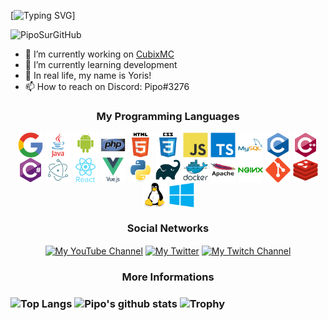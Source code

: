 [![Typing SVG](https://readme-typing-svg.herokuapp.com/?lines=Hi+there%2C+I'm+Pipo!+👋)]

<p align="left"><img src="https://komarev.com/ghpvc/?username=piposurgithub&color=orange&style=flat-square" alt="PipoSurGitHub"/></p>

- 🔭 I’m currently working on <a href="#" target="blank">CubixMC</a>
- 🌱 I’m currently learning development
- 👦 In real life, my name is Yoris!
- 📫 How to reach on Discord: Pipo#3276

<h3 align="center">My Programming Languages</h3>
<p align="center">
  <img align="center" src="https://raw.githubusercontent.com/devicons/devicon/master/icons/google/google-original.svg" alt="Google" height="40" width="40"/>
  <img align="center" src="https://raw.githubusercontent.com/devicons/devicon/master/icons/java/java-original-wordmark.svg" alt="Java" height="40" width="40"/>
  <img align="center" src="https://raw.githubusercontent.com/devicons/devicon/master/icons/android/android-original-wordmark.svg" alt="Android" height="40" width="40"/>
  <img align="center" src="https://raw.githubusercontent.com/devicons/devicon/master/icons/php/php-original.svg" alt="Php" height="40" width="40"/>
  <img align="center" src="https://raw.githubusercontent.com/devicons/devicon/master/icons/html5/html5-original-wordmark.svg" alt="Html" height="40" width="40"/>
  <img align="center" src="https://raw.githubusercontent.com/devicons/devicon/master/icons/css3/css3-original-wordmark.svg" alt="CSS" height="40" width="40"/>
  <img align="center" src="https://raw.githubusercontent.com/devicons/devicon/master/icons/javascript/javascript-original.svg" alt="JavaScript" height="40" width="40"/>
  <img align="center" src="https://raw.githubusercontent.com/devicons/devicon/master/icons/typescript/typescript-original.svg" alt="TypeScript" height="40" width="40"/>
  <img align="center" src="https://raw.githubusercontent.com/devicons/devicon/master/icons/mysql/mysql-original-wordmark.svg" alt="MySQL" height="40" width="40"/>
  <img align="center" src="https://raw.githubusercontent.com/devicons/devicon/master/icons/c/c-original.svg" alt="C" height="40" width="40"/>
  <img align="center" src="https://raw.githubusercontent.com/devicons/devicon/master/icons/cplusplus/cplusplus-original.svg" alt="C++" height="40" width="40"/>
  <img align="center" src="https://raw.githubusercontent.com/devicons/devicon/master/icons/csharp/csharp-original.svg" alt="CSharp" height="40" width="40"/>
  <img align="center" src="https://raw.githubusercontent.com/devicons/devicon/master/icons/electron/electron-original.svg" alt="Electron" height="40" width="40"/>
  <img align="center" src="https://raw.githubusercontent.com/devicons/devicon/master/icons/react/react-original-wordmark.svg" alt="React" height="40" width="40"/>
  <img align="center" src="https://raw.githubusercontent.com/devicons/devicon/master/icons/vuejs/vuejs-original-wordmark.svg" alt="VueJS" height="40" width="40"/>
  <img align="center" src="https://raw.githubusercontent.com/devicons/devicon/master/icons/python/python-original.svg" alt="Python" height="40" width="40"/>
  <img align="center" src="https://raw.githubusercontent.com/devicons/devicon/master/icons/gradle/gradle-plain.svg" alt="Gradle" height="40" width="40"/>
  <img align="center" src="https://raw.githubusercontent.com/devicons/devicon/master/icons/docker/docker-original-wordmark.svg" alt="Docker" height="40" width="40"/>
  <img align="center" src="https://raw.githubusercontent.com/devicons/devicon/master/icons/apache/apache-original-wordmark.svg" alt="Apache" height="40" width="40"/>
  <img align="center" src="https://raw.githubusercontent.com/devicons/devicon/master/icons/nginx/nginx-original.svg" alt="Nginx" height="40" width="40"/>
  <img align="center" src="https://raw.githubusercontent.com/devicons/devicon/master/icons/git/git-original.svg" alt="Git" height="40" width="40"/>
  <img align="center" src="https://raw.githubusercontent.com/devicons/devicon/master/icons/redis/redis-original.svg" alt="Redis" height="40" width="40"/>
  <img align="center" src="https://raw.githubusercontent.com/devicons/devicon/master/icons/linux/linux-original.svg" alt="Linux" height="40" width="40"/>
  <img align="center" src="https://raw.githubusercontent.com/devicons/devicon/master/icons/windows8/windows8-original.svg" alt="Windows" height="40" width="40"/>
</p>

<h3 align="center">Social Networks</h3>

<p align="center">
  <a href="https://youtube.com/PipoSurYouTube" target="blank"><img align="center" src="https://cdn2.iconfinder.com/data/icons/social-aquiocons/512/Aquicon-Youtube.png" alt="My YouTube Channel" height="30" width="30"/></a>
  <a href="https://twitter.com/PipoSurTweet" target="blank"><img align="center" src="https://cdn2.iconfinder.com/data/icons/social-aquiocons/128/Aquicon-Twitter.png" alt="My Twitter" height="30" width="30"/></a>
  <a href="https://twitch.tv/PipoSurTwitch" target="blank"><img align="center" src="https://cdn2.iconfinder.com/data/icons/social-aquicons/128/Twitch.png" alt="My Twitch Channel" height="30" width="30"/></a>
</p>

<h3 align="center">More Informations<h3>

![Top Langs](https://github-readme-stats.terrainwax.vercel.app/api/top-langs/?username=piposurgithub&show_icons=true&theme=radical&count_private=true) ![Pipo's github stats](https://github-readme-stats.terrainwax.vercel.app/api?username=piposurgithub&show_icons=true&theme=radical&count_private=true) ![Trophy](https://github-profile-trophy.vercel.app/?username=PipoSurGitHub&theme=onedark)
